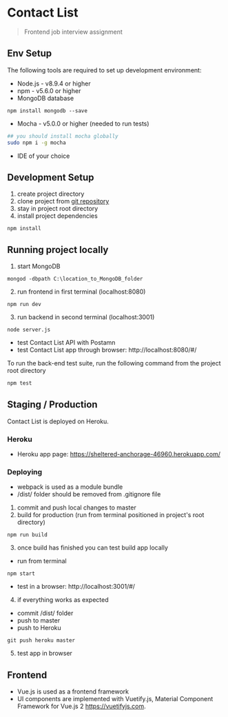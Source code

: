 # Contact List

> Frontend job interview assignment

## Env Setup

The following tools are required to set up development environment:

- Node.js - v8.9.4 or higher
- npm - v5.6.0 or higher
- MongoDB database
```
npm install mongodb --save
```
- Mocha - v5.0.0 or higher (needed to run tests)
```bash
## you should install mocha globally
sudo npm i -g mocha
```
- IDE of your choice

## Development Setup
1. create project directory
2. clone project from [git repository](https://github.com/aaleexiis/contact-list.git)
3. stay in project root directory
4. install project dependencies
```
npm install
```

## Running project locally
1. start MongoDB
```
mongod -dbpath C:\location_to_MongoDB_folder
```

2. run frontend in first terminal (localhost:8080)
```
npm run dev
```
3. run backend in second terminal (localhost:3001)
```
node server.js
```
- test Contact List API with Postamn
- test Contact List app through browser: http://localhost:8080/#/

To run the back-end test suite, run the following command from the project root directory
```bash
npm test
```

## Staging / Production

Contact List is deployed on Heroku.

### Heroku
- Heroku app page: https://sheltered-anchorage-46960.herokuapp.com/

### Deploying
- webpack is used as a module bundle
- /dist/ folder should be removed from .gitignore file

1. commit and push local changes to master
2. build for production (run from terminal positioned in project's root directory)
```
npm run build
```
3. once build has finished you can test build app locally
- run from terminal
```
npm start
```
- test in a browser: http://localhost:3001/#/

4. if everything works as expected

- commit /dist/ folder
- push to master
- push to Heroku
```
git push heroku master
```
5. test app in browser

## Frontend
- Vue.js is used as a frontend framework
- UI components are implemented with Vuetify.js, Material Component Framework for Vue.js 2 https://vuetifyjs.com.